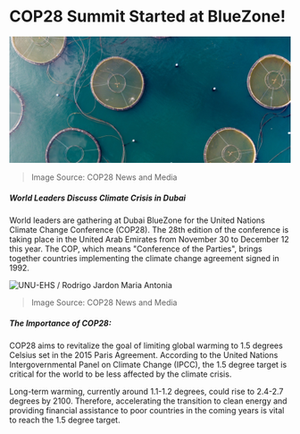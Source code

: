 ﻿# COP28 Summit Started at BlueZone!

![GPhoto by Bob Brewer/ Unsplash](https://github.com/umutkenar/md-test/blob/main/news/Fish%20Farming%20Goes%20Green%20in%20Palau/image_01.jpg?raw=true)

> Image Source: COP28 News and Media

##### World Leaders Discuss Climate Crisis in Dubai

World leaders are gathering at Dubai BlueZone for the United Nations Climate Change Conference (COP28). The 28th edition of the conference is taking place in the United Arab Emirates from November 30 to December 12 this year. The COP, which means "Conference of the Parties", brings together countries implementing the climate change agreement signed in 1992.

![UNU-EHS / Rodrigo Jardon Maria Antonia](https://github.com/umutkenar/md-test/blob/main/news/Wildfire%20and%20floods%20don%E2%80%99t%20need%20to%20turn%20into%20disasters_%20UN%20risk%20report/image_04.jpg?raw=true)

> Image Source: COP28 News and Media

##### The Importance of COP28:

COP28 aims to revitalize the goal of limiting global warming to 1.5 degrees Celsius set in the 2015 Paris Agreement. According to the United Nations Intergovernmental Panel on Climate Change (IPCC), the 1.5 degree target is critical for the world to be less affected by the climate crisis.

Long-term warming, currently around 1.1-1.2 degrees, could rise to 2.4-2.7 degrees by 2100. Therefore, accelerating the transition to clean energy and providing financial assistance to poor countries in the coming years is vital to reach the 1.5 degree target.
